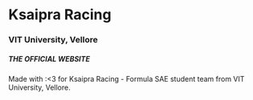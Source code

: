# Ksaipra Racing
### VIT University, Vellore

##### THE OFFICIAL WEBSITE 
Made with :<3 for Ksaipra Racing - Formula SAE student team from VIT University, Vellore.
